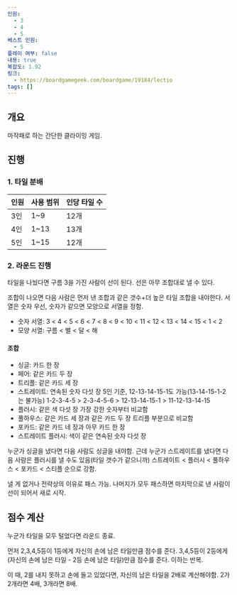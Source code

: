 ```yaml
---
인원:
  - 3
  - 4
  - 5
베스트 인원:
  - 5
플레이 여부: false
내용: true
복잡도: 1.92
링크:
  - https://boardgamegeek.com/boardgame/19184/lectio
tags: []
---
```

## 개요
마작패로 하는 간단한 클라이밍 게임.
## 진행
### 1. 타일 분배
|인원|사용 범위|인당 타일 수|
|-|-|-|
|3인|1~9|12개|
|4인|1~13|13개|
|5인|1~15|12개|
### 2. 라운드 진행
타일을 나눴다면 구름 3을 가진 사람이 선이 된다.
선은 아무 조합대로 낼 수 있다.

조합이 나오면 다음 사람은 먼저 낸 조합과 같은 갯수+더 높은 타일 조합을 내야한다.
서열은 숫자 우선, 숫자가 같으면 모양으로 서열을 정함.

 - 숫자 서열: 3 < 4 < 5 < 6 < 7 < 8 < 9 < 10 < 11 < 12 < 13 < 14 < 15 < 1 < 2
 - 모양 서열: 구름 < 별 < 달 < 해
#### 조합
 - 싱글: 카드 한 장
 - 페어: 같은 카드 두 장
 - 트리플: 같은 카드 세 장
 - 스트레이트: 연속된 숫자 다섯 장
   5인 기준, 12-13-14-15-1도 가능(13-14-15-1-2는 불가능)
   1-2-3-4-5 > 2-3-4-5-6 > 12-13-14-15-1 > 11-12-13-14-15
 - 플러시: 같은 색 다섯 장
   가장 강한 숫자부터 비교함
 - 풀하우스: 같은 카드 세 장과 같은 카드 두 장
   트리플 부분으로 비교함
 - 포카드: 같은 카드 네 장과 아무 카드 한 장
 - 스트레이트 플러시: 색이 같은 연속된 숫자 다섯 장

누군가 싱글을 냈다면 다음 사람도 싱글을 내야함.
근데 누군가 스트레이트를 냈다면 다음 사람은 플러시를 낼 수도 있음(타일 갯수가 같으니까)
스트레이트 < 플러시 < 풀하우스 < 포카드 < 스티플 순으로 강함.

낼 게 없거나 전략상의 이유로 패스 가능.
나머지가 모두 패스하면 마지막으로 낸 사람이 선이 되어서 새로 시작.
## 점수 계산
누군가 타일을 모두 털었다면 라운드 종료.

먼저 2,3,4,5등이 1등에게 자신의 손에 남은 타일만큼 점수를 준다.
3,4,5등이 2등에게 (자신의 손에 남은 타일 - 2등 손에 남은 타일)만큼 점수를 준다.
이하는 반복.

이 때, 2를 내지 못하고 손에 들고 있었다면, 자신의 남은 타일을 2배로 계산해야함.
2가 2개라면 4배, 3개라면 8배.
